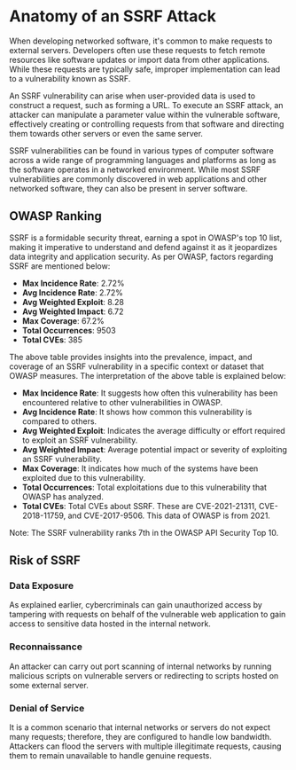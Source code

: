 # Anatomy of an SSRF Attack

When developing networked software, it's common to make requests to external servers. Developers often use these requests to fetch remote resources like software updates or import data from other applications. While these requests are typically safe, improper implementation can lead to a vulnerability known as SSRF.

An SSRF vulnerability can arise when user-provided data is used to construct a request, such as forming a URL. To execute an SSRF attack, an attacker can manipulate a parameter value within the vulnerable software, effectively creating or controlling requests from that software and directing them towards other servers or even the same server.

SSRF vulnerabilities can be found in various types of computer software across a wide range of programming languages and platforms as long as the software operates in a networked environment. While most SSRF vulnerabilities are commonly discovered in web applications and other networked software, they can also be present in server software.

## OWASP Ranking

SSRF is a formidable security threat, earning a spot in OWASP's top 10 list, making it imperative to understand and defend against it as it jeopardizes data integrity and application security. As per OWASP, factors regarding SSRF are mentioned below:

- **Max Incidence Rate**: 2.72%
- **Avg Incidence Rate**: 2.72%
- **Avg Weighted Exploit**: 8.28
- **Avg Weighted Impact**: 6.72
- **Max Coverage**: 67.2%
- **Total Occurrences**: 9503
- **Total CVEs**: 385

The above table provides insights into the prevalence, impact, and coverage of an SSRF vulnerability in a specific context or dataset that OWASP measures. The interpretation of the above table is explained below:

- **Max Incidence Rate**: It suggests how often this vulnerability has been encountered relative to other vulnerabilities in OWASP.
- **Avg Incidence Rate**: It shows how common this vulnerability is compared to others.
- **Avg Weighted Exploit**: Indicates the average difficulty or effort required to exploit an SSRF vulnerability.
- **Avg Weighted Impact**: Average potential impact or severity of exploiting an SSRF vulnerability.
- **Max Coverage**: It indicates how much of the systems have been exploited due to this vulnerability.
- **Total Occurrences**: Total exploitations due to this vulnerability that OWASP has analyzed.
- **Total CVEs**: Total CVEs about SSRF. These are CVE-2021-21311, CVE-2018-11759, and CVE-2017-9506. This data of OWASP is from 2021.

Note: The SSRF vulnerability ranks 7th in the OWASP API Security Top 10.

## Risk of SSRF

### Data Exposure

As explained earlier, cybercriminals can gain unauthorized access by tampering with requests on behalf of the vulnerable web application to gain access to sensitive data hosted in the internal network.

### Reconnaissance

An attacker can carry out port scanning of internal networks by running malicious scripts on vulnerable servers or redirecting to scripts hosted on some external server.

### Denial of Service

It is a common scenario that internal networks or servers do not expect many requests; therefore, they are configured to handle low bandwidth. Attackers can flood the servers with multiple illegitimate requests, causing them to remain unavailable to handle genuine requests.